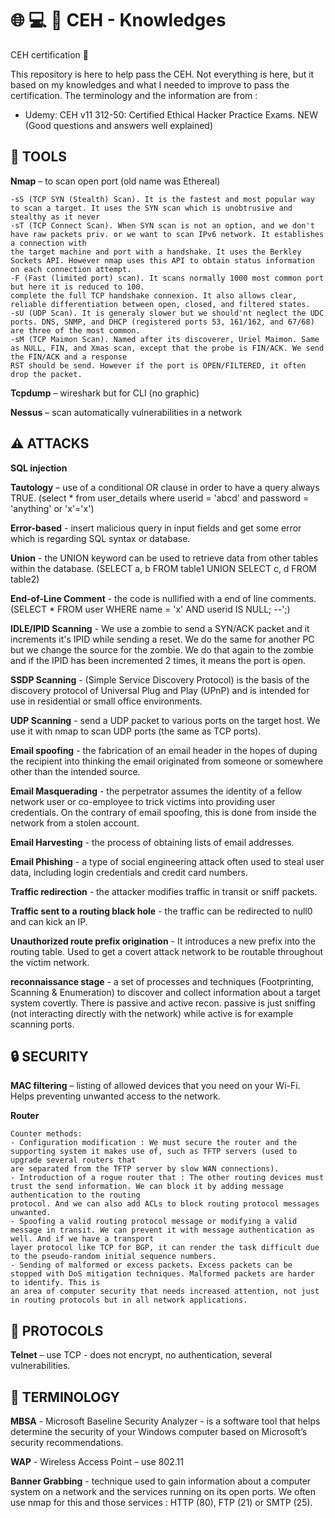 #  :globe_with_meridians: :computer: :closed_lock_with_key: CEH - Knowledges
CEH certification :milky_way:

This repository is here to help pass the CEH. Not everything is here, but it based on my knowledges and what I needed to improve to pass the certification.
The terminology and the information are from :
- Udemy: CEH v11 312-50: Certified Ethical Hacker Practice Exams. NEW (Good questions and answers well explained)

## :wrench: TOOLS

**Nmap** – to scan open port (old name was Ethereal)   

    -sS (TCP SYN (Stealth) Scan). It is the fastest and most popular way to scan a target. It uses the SYN scan which is unobtrusive and stealthy as it never 
    -sT (TCP Connect Scan). When SYN scan is not an option, and we don't have raw packets priv. or we want to scan IPv6 network. It establishes a connection with     
    the target machine and port with a handshake. It uses the Berkley Sockets API. However nmap uses this API to obtain status information on each connection attempt.
    -F (Fast (limited port) scan). It scans normally 1000 most common port but here it is reduced to 100.
    complete the full TCP handshake connexion. It also allows clear, reliable differentiation between open, closed, and filtered states.
    -sU (UDP Scan). It is generaly slower but we should'nt neglect the UDC ports. DNS, SNMP, and DHCP (registered ports 53, 161/162, and 67/68) are three of the most common.
    -sM (TCP Maimon Scan). Named after its discoverer, Uriel Maimon. Same as NULL, FIN, and Xmas scan, except that the probe is FIN/ACK. We send the FIN/ACK and a response   
    RST should be send. However if the port is OPEN/FILTERED, it often drop the packet.
  
**Tcpdump** – wireshark but for CLI (no graphic)

**Nessus** – scan automatically vulnerabilities in a network


## :warning: ATTACKS

**SQL injection**
  
 **Tautology** – use of a conditional OR clause in order to have a query always TRUE.
(select * from user_details where userid = 'abcd' and password = 'anything' or 'x'='x')
  
**Error-based** - insert malicious query in input fields and get some error which is regarding SQL syntax or database.
  
**Union** - the UNION keyword can be used to retrieve data from other tables within the database.
(SELECT a, b FROM table1 UNION SELECT c, d FROM table2)

**End-of-Line Comment** - the code is nullified with a end of line comments.
(SELECT * FROM user WHERE name = 'x' AND userid IS NULL; --';)

**IDLE/IPID Scanning** - We use a zombie to send a SYN/ACK packet and it increments it's IPID while sending a reset. We do the same for another PC but we change the source for the zombie. We do that again to the zombie and if the IPID has been incremented 2 times, it means the port is open.

**SSDP Scanning** - (Simple Service Discovery Protocol) is the basis of the discovery protocol of Universal Plug and Play (UPnP) and is intended for use in residential or small office environments.

**UDP Scanning** - send a UDP packet to various ports on the target host. We use it with nmap to scan UDP ports (the same as TCP ports).

**Email spoofing** - the fabrication of an email header in the hopes of duping the recipient into thinking the email originated from someone or somewhere other than the intended source.

**Email Masquerading** - the perpetrator assumes the identity of a fellow network user or co-employee to trick victims into providing user credentials. On the contrary of email spoofing, this is done from inside the network from a stolen account.

**Email Harvesting** - the process of obtaining lists of email addresses.

**Email Phishing** - a type of social engineering attack often used to steal user data, including login credentials and credit card numbers.

**Traffic redirection** - the attacker modifies traffic in transit or sniff packets.

**Traffic sent to a routing black hole** - the traffic can be redirected to null0 and can kick an IP.

**Unauthorized route prefix origination** - It introduces a new prefix into the routing table. Used to get a covert attack network to be routable throughout the victim network.

**reconnaissance stage** - a set of processes and techniques (Footprinting, Scanning & Enumeration) to discover and collect information about a target system covertly. There is passive and active recon. passive is just sniffing (not interacting directly with the network) while active is for example scanning ports.


## :lock: SECURITY

**MAC filtering** – listing of allowed devices that you need on your Wi-Fi. Helps preventing unwanted access to the network.

**Router**

    Counter methods:
    - Configuration modification : We must secure the router and the supporting system it makes use of, such as TFTP servers (used to upgrade several routers that   
    are separated from the TFTP server by slow WAN connections).
    - Introduction of a rogue router that : The other routing devices must trust the send information. We can block it by adding message authentication to the routing   
    protocol. And we can also add ACLs to block routing protocol messages unwanted.
    - Spoofing a valid routing protocol message or modifying a valid message in transit. We can prevent it with message authentication as well. And if we have a transport    
    layer protocol like TCP for BGP, it can render the task difficult due to the pseudo-random initial sequence numbers.
    - Sending of malformed or excess packets. Excess packets can be stopped with DoS mitigation techniques. Malformed packets are harder to identify. This is     
    an area of computer security that needs increased attention, not just in routing protocols but in all network applications.
        

## :floppy_disk: PROTOCOLS

**Telnet** – use TCP - does not encrypt, no authentication, several vulnerabilities.

## :closed_book: TERMINOLOGY

**MBSA** - Microsoft Baseline Security Analyzer - is a software tool that helps determine the security of your Windows computer based on Microsoft’s security recommendations.

**WAP** - Wireless Access Point – use 802.11 

**Banner Grabbing** -  technique used to gain information about a computer system on a network and the services running on its open ports. We often use nmap for this and those services : HTTP (80), FTP (21) or SMTP (25).

